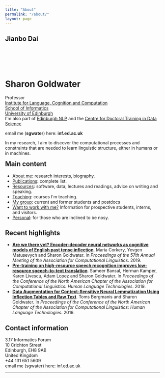 ```yaml
---
title: "About"
permalink: "/about/"
layout: page
---
```

## Jianbo Dai

<body> 

<div class="photo" style="float: left; margin-right: 1.5em;  padding-bottom: 2ex;"><h1><a href="http://homepages.inf.ed.ac.uk/sgwater/images/sgwater.jpg"></a></h1></div>
<div style="float: left; padding-top: 1ex;  max-width: 65ex">
<h1>Sharon Goldwater</h1>

<p>Professor<br>
<a href="http://www.ilcc.inf.ed.ac.uk/">Institute&nbsp;for&nbsp;Language,&nbsp;Cognition&nbsp;and&nbsp;Computation</a><br>
<a href="http://www.inf.ed.ac.uk/">School of Informatics</a><br>
<a href="http://www.ed.ac.uk/">University of Edinburgh</a><br>
I'm also part of <a href="http://edinburghnlp.inf.ed.ac.uk/">Edinburgh NLP</a> and the <a href="http://datascience.inf.ed.ac.uk/">Centre for Doctoral Training in Data Science</a> </p>

<p>
<b></b>
email&nbsp;me&nbsp;(<b>sgwater</b>)&nbsp;here:&nbsp;<b>inf.ed.ac.uk</b>
</p>

<p>
In my research, I aim to discover the computational processes and constraints that are needed to learn linguistic structure, either in humans or in machines.
</p>

</div>

<div style="clear: left;">

<h2>Main content</h2>

<p>
</p><ul>
<li><a href="research.html">About me</a>: research interests, biography.</li>
<li><a href="publications.html">Publications</a>: complete list.</li>
<li><a href="resources.html">Resources</a>: software, data, lectures and readings, advice on writing and speaking.</li>
<li><a href="teaching.html">Teaching</a>: courses I'm teaching.</li>
<li><a href="students.html">My group</a>: current and former students and postdocs
</li><li><a href="prospective.html">Want to work with me?</a> Information for prospective students, interns, and visitors.</li>
<li><a href="personal.html">Personal</a>: for those who are inclined to be nosy.</li>
</ul>
<p></p>

<h2>Recent highlights</h2>

<p>
  </p><ul>
    <li>
      <a href="papers/acl19-pastTense.pdf"><b>Are we there yet? Encoder-decoder neural networks as cognitive models of English past tense inflection</b></a>.&nbsp;Maria Corkery, Yevgen Matusevych and Sharon Goldwater.
	In <i>Proceedings of the 57th Annual Meeting of the Association for Computational Linguistics</i>.  2019.
</li>
<li>
<a href="papers/naacl19-sp2txtPretraining.pdf"><b>Pre-training on high-resource speech recognition improves low-resource speech-to-text translation</b></a>.&nbsp;Sameer Bansal, Herman Kamper, Karen Livescu, Adam Lopez and Sharon Goldwater.
	In <i>Proceedings of the Conference of the North American Chapter of the Association for Computational Linguistics: Human Language Technologies</i>.  2019.
</li>
<li>
  <a href="papers/naacl19-lematusSemiSup.pdf"><b>Data Augmentation for Context-Sensitive Neural Lemmatization Using Inflection Tables and Raw Text</b></a>.&nbsp;Toms Bergmanis and Sharon Goldwater.
	In <i>Proceedings of the Conference of the North American Chapter of the Association for Computational Linguistics: Human Language Technologies</i>.  2019.
</li>
</ul>
<p></p>

<h2>Contact information</h2>

<p>
3.17 Informatics Forum<br>
10 Crichton Street<br>
Edinburgh, EH8 9AB<br>
United Kingdom<br>
+44 131 651 5609<br>
email&nbsp;me&nbsp;(sgwater)&nbsp;here:&nbsp;inf.ed.ac.uk
</p>
<hr>


<font size="-1">
<!-- hhmts start -->
<!--Last modified: Mon Aug 15 17:31:26 BST 2011-->
<!-- hhmts end -->
</font>
</div>

</body>